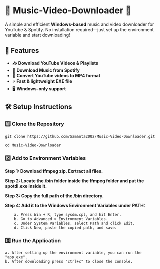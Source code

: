 # 🎵 Music-Video-Downloader 🎥  

A simple and efficient **Windows-based** music and video downloader for YouTube & Spotify. No installation required—just set up the environment variable and start downloading!  

## 🚀 Features  
- 📥 **Download YouTube Videos & Playlists**  
- 🎵 **Download Music from Spotify**  
- 🔄 **Convert YouTube videos to MP4 format**  
- ⚡ **Fast & lightweight EXE file**  
- 🖥️ **Windows-only support**  

## 🛠️ Setup Instructions  

### **1️⃣ Clone the Repository**  

    git clone https://github.com/Samanta2002/Music-Video-Downloader.git
                  
    cd Music-Video-Downloader

### **2️⃣ Add to Environment Variables**

**Step 1: Download ffmpeg zip. Exrtract all files.**

**Step 2: Locate the /bin folder inside the ffmpeg folder and put the spotdl.exe inside it.**

**Step 3: Copy the full path of the /bin directory.**

**Step 4: Add it to the Windows Environment Variables under PATH:**

        a. Press Win + R, type sysdm.cpl, and hit Enter.
        b. Go to Advanced > Environment Variables.
        c. Under System Variables, select Path and click Edit.
        d. Click New, paste the copied path, and save.

### **3️⃣ Run the Application**

    a. After setting up the environment variable, you can run the "app.exe".
    b. After downloading press "ctrl+c" to close the console.

